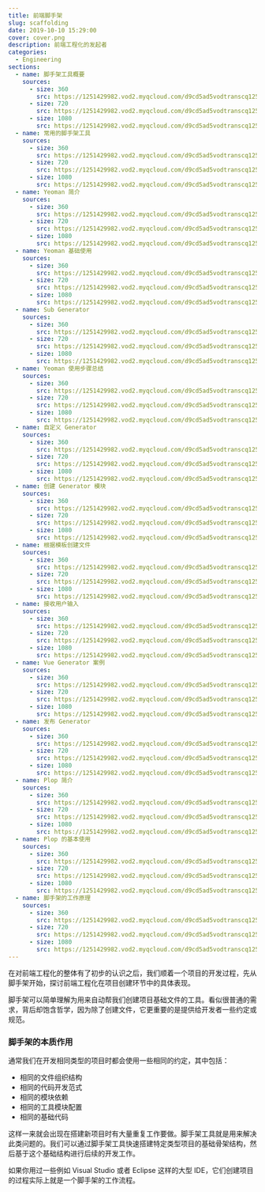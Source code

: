 ```yaml
---
title: 前端脚手架
slug: scaffolding
date: 2019-10-10 15:29:00
cover: cover.png
description: 前端工程化的发起者
categories:
  - Engineering
sections:
  - name: 脚手架工具概要
    sources:
      - size: 360
        src: https://1251429982.vod2.myqcloud.com/d9cd5ad5vodtranscq1251429982/5a3f26465285890793844220320/v.f20.mp4
      - size: 720
        src: https://1251429982.vod2.myqcloud.com/d9cd5ad5vodtranscq1251429982/5a3f26465285890793844220320/v.f30.mp4
      - size: 1080
        src: https://1251429982.vod2.myqcloud.com/d9cd5ad5vodtranscq1251429982/5a3f26465285890793844220320/v.f40.mp4
  - name: 常用的脚手架工具
    sources:
      - size: 360
        src: https://1251429982.vod2.myqcloud.com/d9cd5ad5vodtranscq1251429982/0fb12b7f5285890793843339758/v.f20.mp4
      - size: 720
        src: https://1251429982.vod2.myqcloud.com/d9cd5ad5vodtranscq1251429982/0fb12b7f5285890793843339758/v.f30.mp4
      - size: 1080
        src: https://1251429982.vod2.myqcloud.com/d9cd5ad5vodtranscq1251429982/0fb12b7f5285890793843339758/v.f40.mp4
  - name: Yeoman 简介
    sources:
      - size: 360
        src: https://1251429982.vod2.myqcloud.com/d9cd5ad5vodtranscq1251429982/c0094a285285890793801136044/v.f20.mp4
      - size: 720
        src: https://1251429982.vod2.myqcloud.com/d9cd5ad5vodtranscq1251429982/c0094a285285890793801136044/v.f30.mp4
      - size: 1080
        src: https://1251429982.vod2.myqcloud.com/d9cd5ad5vodtranscq1251429982/c0094a285285890793801136044/v.f40.mp4
  - name: Yeoman 基础使用
    sources:
      - size: 360
        src: https://1251429982.vod2.myqcloud.com/d9cd5ad5vodtranscq1251429982/5a64746e5285890793844242432/v.f20.mp4
      - size: 720
        src: https://1251429982.vod2.myqcloud.com/d9cd5ad5vodtranscq1251429982/5a64746e5285890793844242432/v.f30.mp4
      - size: 1080
        src: https://1251429982.vod2.myqcloud.com/d9cd5ad5vodtranscq1251429982/5a64746e5285890793844242432/v.f40.mp4
  - name: Sub Generator
    sources:
      - size: 360
        src: https://1251429982.vod2.myqcloud.com/d9cd5ad5vodtranscq1251429982/94a08f7c5285890793587209088/v.f20.mp4
      - size: 720
        src: https://1251429982.vod2.myqcloud.com/d9cd5ad5vodtranscq1251429982/94a08f7c5285890793587209088/v.f30.mp4
      - size: 1080
        src: https://1251429982.vod2.myqcloud.com/d9cd5ad5vodtranscq1251429982/94a08f7c5285890793587209088/v.f40.mp4
  - name: Yeoman 使用步骤总结
    sources:
      - size: 360
        src: https://1251429982.vod2.myqcloud.com/d9cd5ad5vodtranscq1251429982/5aadddf55285890793844284019/v.f20.mp4
      - size: 720
        src: https://1251429982.vod2.myqcloud.com/d9cd5ad5vodtranscq1251429982/5aadddf55285890793844284019/v.f30.mp4
      - size: 1080
        src: https://1251429982.vod2.myqcloud.com/d9cd5ad5vodtranscq1251429982/5aadddf55285890793844284019/v.f40.mp4
  - name: 自定义 Generator
    sources:
      - size: 360
        src: https://1251429982.vod2.myqcloud.com/d9cd5ad5vodtranscq1251429982/0fac2a6b5285890793843330306/v.f20.mp4
      - size: 720
        src: https://1251429982.vod2.myqcloud.com/d9cd5ad5vodtranscq1251429982/0fac2a6b5285890793843330306/v.f30.mp4
      - size: 1080
        src: https://1251429982.vod2.myqcloud.com/d9cd5ad5vodtranscq1251429982/0fac2a6b5285890793843330306/v.f40.mp4
  - name: 创建 Generator 模块
    sources:
      - size: 360
        src: https://1251429982.vod2.myqcloud.com/d9cd5ad5vodtranscq1251429982/ef8b80925285890793846024364/v.f20.mp4
      - size: 720
        src: https://1251429982.vod2.myqcloud.com/d9cd5ad5vodtranscq1251429982/ef8b80925285890793846024364/v.f30.mp4
      - size: 1080
        src: https://1251429982.vod2.myqcloud.com/d9cd5ad5vodtranscq1251429982/ef8b80925285890793846024364/v.f40.mp4
  - name: 根据模板创建文件
    sources:
      - size: 360
        src: https://1251429982.vod2.myqcloud.com/d9cd5ad5vodtranscq1251429982/0fac40335285890793843330845/v.f20.mp4
      - size: 720
        src: https://1251429982.vod2.myqcloud.com/d9cd5ad5vodtranscq1251429982/0fac40335285890793843330845/v.f30.mp4
      - size: 1080
        src: https://1251429982.vod2.myqcloud.com/d9cd5ad5vodtranscq1251429982/0fac40335285890793843330845/v.f40.mp4
  - name: 接收用户输入
    sources:
      - size: 360
        src: https://1251429982.vod2.myqcloud.com/d9cd5ad5vodtranscq1251429982/cd88f8755285890793336772417/v.f20.mp4
      - size: 720
        src: https://1251429982.vod2.myqcloud.com/d9cd5ad5vodtranscq1251429982/cd88f8755285890793336772417/v.f30.mp4
      - size: 1080
        src: https://1251429982.vod2.myqcloud.com/d9cd5ad5vodtranscq1251429982/cd88f8755285890793336772417/v.f40.mp4
  - name: Vue Generator 案例
    sources:
      - size: 360
        src: https://1251429982.vod2.myqcloud.com/d9cd5ad5vodtranscq1251429982/0fbf53ce5285890793843342153/v.f20.mp4
      - size: 720
        src: https://1251429982.vod2.myqcloud.com/d9cd5ad5vodtranscq1251429982/0fbf53ce5285890793843342153/v.f30.mp4
      - size: 1080
        src: https://1251429982.vod2.myqcloud.com/d9cd5ad5vodtranscq1251429982/0fbf53ce5285890793843342153/v.f40.mp4
  - name: 发布 Generator
    sources:
      - size: 360
        src: https://1251429982.vod2.myqcloud.com/d9cd5ad5vodtranscq1251429982/94a08f9e5285890793587209099/v.f20.mp4
      - size: 720
        src: https://1251429982.vod2.myqcloud.com/d9cd5ad5vodtranscq1251429982/94a08f9e5285890793587209099/v.f30.mp4
      - size: 1080
        src: https://1251429982.vod2.myqcloud.com/d9cd5ad5vodtranscq1251429982/94a08f9e5285890793587209099/v.f40.mp4
  - name: Plop 简介
    sources:
      - size: 360
        src: https://1251429982.vod2.myqcloud.com/d9cd5ad5vodtranscq1251429982/94a092af5285890793587209102/v.f20.mp4
      - size: 720
        src: https://1251429982.vod2.myqcloud.com/d9cd5ad5vodtranscq1251429982/94a092af5285890793587209102/v.f30.mp4
      - size: 1080
        src: https://1251429982.vod2.myqcloud.com/d9cd5ad5vodtranscq1251429982/94a092af5285890793587209102/v.f40.mp4
  - name: Plop 的基本使用
    sources:
      - size: 360
        src: https://1251429982.vod2.myqcloud.com/d9cd5ad5vodtranscq1251429982/cd88f8905285890793336772421/v.f20.mp4
      - size: 720
        src: https://1251429982.vod2.myqcloud.com/d9cd5ad5vodtranscq1251429982/cd88f8905285890793336772421/v.f30.mp4
      - size: 1080
        src: https://1251429982.vod2.myqcloud.com/d9cd5ad5vodtranscq1251429982/cd88f8905285890793336772421/v.f40.mp4
  - name: 脚手架的工作原理
    sources:
      - size: 360
        src: https://1251429982.vod2.myqcloud.com/d9cd5ad5vodtranscq1251429982/cd88f8945285890793336772425/v.f20.mp4
      - size: 720
        src: https://1251429982.vod2.myqcloud.com/d9cd5ad5vodtranscq1251429982/cd88f8945285890793336772425/v.f30.mp4
      - size: 1080
        src: https://1251429982.vod2.myqcloud.com/d9cd5ad5vodtranscq1251429982/cd88f8945285890793336772425/v.f40.mp4
---
```


在对前端工程化的整体有了初步的认识之后，我们顺着一个项目的开发过程，先从脚手架开始，探讨前端工程化在项目创建环节中的具体表现。

脚手架可以简单理解为用来自动帮我们创建项目基础文件的工具。看似很普通的需求，背后却饱含哲学，因为除了创建文件，它更重要的是提供给开发者一些约定或规范。

### 脚手架的本质作用

通常我们在开发相同类型的项目时都会使用一些相同的约定，其中包括：

- 相同的文件组织结构
- 相同的代码开发范式
- 相同的模块依赖
- 相同的工具模块配置
- 相同的基础代码

这样一来就会出现在搭建新项目时有大量重复工作要做。脚手架工具就是用来解决此类问题的。我们可以通过脚手架工具快速搭建特定类型项目的基础骨架结构，然后基于这个基础结构进行后续的开发工作。

如果你用过一些例如 Visual Studio 或者 Eclipse 这样的大型 IDE，它们创建项目的过程实际上就是一个脚手架的工作流程。
